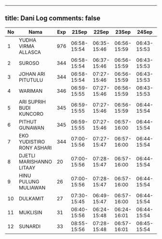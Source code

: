 
---
title: Dani Log
comments: false
---

| No | Nama | Exp | 21Sep | 22Sep | 23Sep | 24Sep | 25Sep | 26Sep |
|-----|-----|-----|-----|-----|-----|-----|-----|-----|
| 1 | YUDHA VIRMA ALLASCA  | 976 | 06:58-15:54 | 06:35-15:46 | 06:56-15:59 | 06:43-15:53 | 06:57-15:39 | 06:48-15:42 |
| 2 | SUROSO  | 344 | 06:58-15:54 | 06:37-15:46 | 06:56-15:59 | 06:43-15:53 | 06:57-15:39 | 06:48-15:42 |
| 3 | JOHAN ARI PITUTULU  | 344 | 06:58-15:54 | 07:27-15:46 | 06:56-15:59 | 06:43-15:53 | 06:58-15:39 | 06:48-15:42 |
| 4 | WARIMAN  | 346 | 06:59-15:55 | 07:27-15:46 | 06:56-15:59 | 06:43-15:53 | 06:58-15:39 | 06:48-15:43 |
| 5 | ARI SUPRIH BUDI KUNCORO  | 345 | 06:59-15:55 | 07:27-15:46 | 06:56-15:59 | 06:44-15:54 | 06:58-15:39 | 06:49-15:43 |
| 6 | PITHUT GUNAWAN  | 345 | 06:59-15:55 | 07:27-15:46 | 06:57-16:00 | 06:44-15:54 | 06:58-15:39 | 06:49-15:43 |
| 7 | EKO YUDISTIRO RONY ASHARI  | 344 | 07:00-15:56 | 07:27-15:47 | 06:57-16:00 | 06:44-15:54 | 06:58-15:39 | 06:49-15:43 |
| 8 | DJETLI MARISHANNO LITAAY  | 20 | 07:00-15:56 | 07:28-15:47 | 06:57-16:00 | 06:44-15:54 | 06:58-15:40 | 06:49-15:43 |
| 9 | HINU PULUNG MULIAWAN  | 26 | 07:00-15:56 | 07:28-15:47 | 06:57-16:00 | 06:44-15:54 | 06:59-15:40 | 06:47-15:44 |
| 10 | DULKAMIT  | 27 | 07:30-15:45 | 06:49-15:47 | 06:57-16:00 | 06:44-15:54 | 06:59-15:40 | 06:49-15:44 |
| 11 | MUKLISIN  | 31 | 06:40-15:56 | 06:24-15:48 | 06:24-16:01 | 06:44-15:54 | 06:59-15:40 | 06:15-15:44 |
| 12 | SUNARDI  | 33 | 08:55-15:56 | 07:28-15:48 | 06:57-16:01 | 06:45-15:54 | 06:59-15:40 | 06:49-15:44 |

